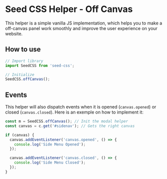 # Seed CSS Helper - Off Canvas

This helper is a simple vanilla JS implementation, which helps you to make a off-canvas panel work smoothly and improve the user experience on your website.

## How to use

```js
// Import library
import SeedCSS from 'seed-css';

// Initialize
SeedCSS.offCanvas();
```

## Events

This helper will also dispatch events when it is opened (`canvas.opened`) or closed (`canvas.closed`). Here is an exemple on how to implement it:

```js
const m = SeedCSS.offCanvas(); // Init the modal helper
const canvas = c.get('#sidenav'); // Gets the right canvas

if (canvas) {
  canvas.addEventListener('canvas.opened', () => {
    console.log('Side Menu Opened');
  });

  canvas.addEventListener('canvas.closed', () => {
    console.log('Side Menu Closed');
  });
}
```
